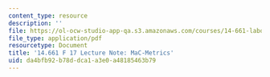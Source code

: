 ```yaml
---
content_type: resource
description: ''
file: https://ol-ocw-studio-app-qa.s3.amazonaws.com/courses/14-661-labor-economics-i-fall-2017/da4bfb92b78ddca1a3e0a48185463b79_MIT14_661F17_lec_MacMet.pdf
file_type: application/pdf
resourcetype: Document
title: '14.661 F 17 Lecture Note: MaC-Metrics'
uid: da4bfb92-b78d-dca1-a3e0-a48185463b79
---
```


